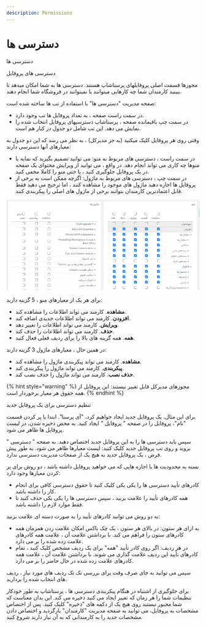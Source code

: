 ```yaml
---
description: Permissions
---
```


# دسترسی ها

دسترسی ها

دسترسی های پروفایل

مجوزها قسمت اصلی پروفایلهای پرستاشاپ هستند. دسترسی ها به شما امکان میدهد تا ببینید کارمندان شما چه کارهایی میتوانند یا نمیتوانند در فروشگاه شما انجام دهند.

صفحه مدیریت "دسترسی ها" با استفاده از تب ها ساخته شده است:

* در سمت راست صفحه ، به تعداد پروفایل ها تب وجود دارد.
* در سمت چپ باقیمانده صفحه ، پرستاشاپ دسترسیهای پروفایل انتخاب شده را نمایش می دهد. این تب شامل دو جدول در کنار هم است.

وقتی روی هر پروفایل کلیک میکنید \(به جز مدیرکل\) ، به نظر می رسد که این دو جدول به معیارهای آنها دسترسی دارند:

* در سمت راست ، دسترسی های مربوط به منو: می توانید تصمیم بگیرید که نمایه با منوها چه کاری می تواند انجام دهد. در واقع ، می توانید از ویرایش محتوای یک صفحه در یک پروفایل جلوگیری کنید ، یا حتی منو را کاملا مخفی کنید.
* در سمت چپ ، دسترسی های مربوط به ماژول: اگرچه ممکن است به برخی از پروفایل ها اجازه دهید ماژول های موجود را مشاهده کنند ، اما ترجیح می دهید فقط قابل اعتمادترین کارمندان بتوانند برخی از ماژول های اصلی را پیکربندی کنند.

![](../../../../.gitbook/assets/0%20%2873%29.png)

برای هر یک از معیارهای منو ، 5 گزینه دارید:

* **مشاهده**. کارمند می تواند اطلاعات را مشاهده کند.
* **افزودن**. کارمند می تواند اطلاعات جدیدی اضافه کند.
* **ویرایش**. کارمند می تواند اطلاعات را تغییر دهد.
* **حذف**. کارمند می تواند اطلاعات را حذف کند.
* **همه**. همه گزینه های بالا را برای ردیف فعلی فعال کنید.

در همین حال ، معیارهای ماژول 3 گزینه دارند:

* **مشاهده**. کارمند می تواند پیکربندی ماژول را مشاهده کند.
* **پیکربندی**. کارمند می تواند ماژول را پیکربندی کند.
* **حذف نصب**. کارمند می تواند ماژول را حذف نصب کند.

{% hint style="warning" %}
مجوزهای مدیرکل قابل تغییر نیستند: این پروفایل از همه حقوق هر معیار برخوردار است.
{% endhint %}

تنظیم دسترسی برای یک پروفایل جدید

برای این مثال، یک پروفایل جدید ایجاد خواهیم کرد، "آی پرستا". ابتدا با پر کردن قسمت "نام"، پروفایل را در صفحه " پروفایل " ایجاد کنید. به محض ذخیره شدن، در لیست پروفایل ها ظاهر می شود.

سپس باید دسترسی ها را به این پروفایل جدید اختصاص دهید. به صفحه " دسترسی " بروید و روی تب پروفایل جدید کلیک کنید: لیست معیارها ظاهر می شود. به طور پیش فرض ، یک پروفایل جدید به هیچ یک از صفحات مدیریت دسترسی ندارد.

بسته به محدودیت ها یا اجازه هایی که می خواهید پروفایل داشته باشد ، دو روش برای پر کردن معیارها وجود دارد:

* کادرهای تأیید دسترسی ها را یکی یکی کلیک کنید تا حقوق دسترسی کافی برای انجام کار را داشته باشد.
* همه کادرهای تأیید را علامت بزنید ، سپس دسترسی ها را یکی یکی حذف کنید تا فقط موارد لازم را داشته باشد.

به دو روش می توانید کادرهای تأیید را به صورت دسته ای علامت بزنید:

* به ازای هر ستون: در بالای هر ستون ، یک چک باکس امکان علامت زدن همزمان همه کادرهای ستون را فراهم می کند. با برداشتن علامت آن ، علامت همه کادرهای علامت زده شده را بر می دارد.
* در هر ردیف: اگر روی کادر تأیید "همه" برای یک ردیف مشخص کلیک کنید ، تمام کادرهای تأیید این ردیف علامت گذاری می شوند. با برداشتن علامت آن ، علامت همه کادرهای علامت زده شده در حال حاضر را بر می دارد.

سپس می توانید به جای صرف وقت برای بررسی تک تک ردیف های مورد نیاز ، ردیف های انتخاب شده را بردارید.

برای جلوگیری از اشتباه در هنگام پیکربندی دسترسی ها ، پرستاشاپ به طور خودکار تنظیمات شما را هر زمان که تغییر ایجاد می کنید ذخیره می کند. این بدان معناست که شما مجبور نیستید روی هیچ یک از دکمه های "ذخیره" کلیک کنید. پس از اختصاص مشخصات به پروفایل، می توانید به صفحه مدیریت "کارمندان" بازگردید و اختصاص دادن مشخصات جدید را به کارمندانی که به آن نیاز دارند شروع کنید.

